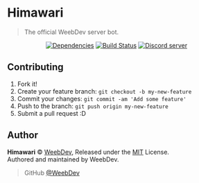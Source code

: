 # Himawari
> The official WeebDev server bot.

<div align="center">
	<p>
		<a href="https://david-dm.org/WeebDev/Himawari"><img src="https://david-dm.org/WeebDev/Himawari/status.svg?maxAge=3600" alt="Dependencies" /></a>
		<a href="https://www.travis-ci.org/WeebDev/Himawari"><img src="https://www.travis-ci.org/WeebDev/Himawari.svg?branch=master" alt="Build Status" /></a>
		<a href="https://discord.gg/tADcnuY"><img src="https://discordapp.com/api/guilds/304034982475595776/embed.png" alt="Discord server" /></a>		
	</p>
</div>

## Contributing

1. Fork it!
2. Create your feature branch: `git checkout -b my-new-feature`
3. Commit your changes: `git commit -am 'Add some feature'`
4. Push to the branch: `git push origin my-new-feature`
5. Submit a pull request :D

## Author

**Himawari** © [WeebDev](https://github.com/WeebDev), Released under the [MIT](https://github.com/iCrawl/Himawari/blob/master/LICENSE) License.<br>
Authored and maintained by WeebDev.

> GitHub [@WeebDev](https://github.com/WeebDev)
